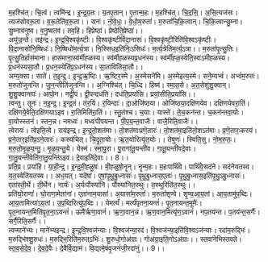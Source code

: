 

  
म॒हश्चि॑त्। चि॒त्वं। त्वमि॑न्द्र। इ॒न्द्र॒य॒तः। य॒तए॒तान्। ए॒तान्म॒हः। म॒हश्चि॑त्। चि॒द॒सि॒। अ॒सि॒त्यज॑सः। त्यज॑सोवरू॒ता। व॒रू॒तेति॑व॒रू॒ता।। सनः॑। नो॒वे॒धः॒। वे॒धो॒म॒रुतां॑। म॒रुतां॑चि॒कि॒त्वान्। चि॒कि॒त्वान्सु॒म्ना। सु॒म्नाव॑नुष्व। व॒नु॒ष्वतव॑। तव॒हि। हिप्रेष्ठा॑। प्रेष्ठेति॒प्रेष्ठा॑।।  
अयु॑ज्र॒न्ते। तइ॑न्द्र। इ॒न्द्र॒वि॒श्वकृ॑ष्टीः। वि॒श्वकृ॑ष्टीर्विदा॒नासः॑। वि॒श्वकृ॑ष्टी॒रिति॑वि॒श्वऽकृ॑ष्टीः। वि॒दा॒नासो॑नि॒ष्षिधः॑। नि॒ष्षिधो॑म॒र्त्य॒त्रा। नि॒स्सिध॒इति॑निः॒ऽसिधः॑। म॒र्त्य॒त्रेति॑म॒र्त्य॒ऽत्रा।। म॒रुतां॑पृ॒त्सु॒तिः। पृ॒त्सु॒तिर्हास॑माना। हास॑माना॒स्व॑र्मीह्ळस्य। स्व॑र्मीह्ळस्यप्र॒धन॑स्य। स्व॑र्मीह्ळ॒स्येति॒स्वः॑ऽमीह्ळस्य। प्र॒धन॑स्यसा॒तौ। प्र॒धन॒स्येति॑प्र॒ऽधन॑स्य। सा॒ताविति॑सा॒तौ।।  
अम्य॒क्सा। साते॑। त॒इ॒न्द्र॒। इ॒न्द्र॒ऋ॒ष्टिः। ऋ॒ष्टिर॒स्मे। अ॒स्मेसने॑मि। अ॒स्मेइत्य॒स्मे। सने॒म्यभ्वं॑। अभ्वं॑म॒रुतः॑। म॒रुतो॑जुनन्ति। जु॒न॒न्तीति॑जुनन्ति।। अ॒ग्निश्चि॑त्। चि॒ध्दि। हिष्म॑। स्मा॒त॒से। अ॒त॒सेशु॑शु॒क्वान्। शु॒शु॒क्वानापः॑। आपो॒न। नद्वी॒पं। द्वी॒पन्दध॑ति। दध॑ति॒प्रयां॑सि। प्रयां॒सीति॒प्रयां॑सि।।  
त्वन्तु। तूनः॑। न॒इ॒न्द्र॒। इ॒न्द्र॒तं। तंर॒यिं। र॒यिन्दाः॑। दा॒ओजि॑ष्ठया। ओजि॑ष्ठया॒दक्षि॑णयेव। दक्षि॑णयेवरा॒तिं। दक्षि॑णये॒वेति॒दक्षि॑णयाऽइव। रा॒तिमिति॑रा॒तिं।। स्तु॒त॑श्च। च॒याः। यास्ते॑। ते॒च॒कन॑न्त। च॒कन॑न्तवा॒योः। वा॒योस्स्तनं॑। स्तन॒न्न। नमध्वः॑। मध्वः॑पीपयन्त। पी॒प॒य॒न्त॒वाजैः॑। वाजै॒रिति॒वाजैः॑।।  
त्वेरायः॑। त्वेइति॒त्वे। राय॑इन्द्र। इ॒न्द्र॒तो॒शत॑माः। तो॒शत॑माःप्रणॆ॒तारः॑। तो॒शत॑मा॒इति॑तो॒शऽत॑माः। प्र॒णॆ॒तारः॒कस्य॑। प्र॒ने॒तार॒इति॑प्र॒ऽने॒तारः॑। कस्य॑चित्। चि॒दृ॒ता॒योः। ऋ॒त॒योरित्यृ॑त॒योः।। तेषुणः॑। स्विति॒सु। नो॒म॒रु॒तः॒। म॒रु॒तो॒मृ॒ळ॒य॒न्तु॒। मृ॒ळ॒य॒न्तु॒ये। येस्म॑। स्मा॒पु॒रा। पु॒रागा॑तू॒यन्ती॑व। गा॒तू॒यन्ती॑वदे॒वाः। गा॒तु॒यन्तीवेति॑गा॒तु॒यन्ति॑ऽइव। दे॒वाइति॑दे॒वाः।। 8।।  
प्रति॒प्र। प्रया॑हि। या॒ही॒न्द्र॒। इ॒न्द्र॒मी॒ह्ळु॒षः॑। मी॒ह्ळुषो॒नॄन्। नॄन्म॒हः। म॒हःपार्थि॑वे। पार्थि॑वे॒सद॑ने। सद॑नेयतस्व। य॒त॒स्वेति॑यतस्व।। अध॒यत्। यदे॑षां। ए॒षां॒पृ॒थु॒बु॒ध्नासः॑। पृ॒थु॒बु॒ध्नास॒एताः॑। पृ॒थु॒बु॒ध्नास॒इति॑पृ॒थु॒ऽबु॒ध्नासः॑। एता॑स्ती॒र्थे। ती॒र्थेन। नार्यः॑। अ॒र्यःपौंस्या॑नि। पौंस्या॑नित॒स्थुः। त॒स्थुरिति॑त॒स्थुः।।  
प्रति॑घो॒राणां॑। घो॒राणा॒मेता॑नां। एता॑नाम॒यासां॑। अ॒यासां॑म॒रुतां॑। म॒रुतां॑शृण्वे। शृ॒ण्व॒आ॒य॒तां। आ॒य॒तामु॑प॒ब्दिः। आ॒य॒तामित्या॑ऽय॒तां। उ॒प॒ब्दिरित्यु॑प॒ब्दिः।। येमर्त्यं॑। मर्त्यं॑पृतना॒यन्तं॑। पृ॒त॒नायन्त॒मूमैः॑। पृ॒त॒नायन्त॒मिति॑पृ॒त॒ना॒ऽयन्तं॑। ऊमै॑र्ऋणा॒वानं॑। ऋ॒णा॒वान॒न्न। ऋ॒ण॒वान॒मित्यृ॑ण॒ऽवानं॑। नप॒तय॑न्त। प॒तय॑न्त॒सर्गैः॑। सर्गै॒रिति॒सर्गैः॑।।  
त्वम्माने॑भ्यः। माने॑भ्यइन्द्र। इ॒न्द्र॒वि॒श्वज॑न्याः। वि॒श्वज॑न्या॒रद॑। वि॒श्वज॑न्या॒इति॑वि॒श्वऽज॑न्याः। रदा॑म॒रुद्भिः॑। म॒रुद्भि॑श्शु॒रुधः॑। म॒रुद्भि॒रिति॑म॒रुत्ऽभिः॑। शु॒रुधो॒गोअ॑ग्राः। गोअ॑ग्रा॒इति॒गोऽअ॑ग्राः।। स्तवा॑नेभिस्तवते। स्त॒व॒से॒दे॒व॒। दे॒व॒दे॒वैः। दे॒वैर्वि॒द्याम॑। वि॒द्यामे॒षंवृ॒जनं॑जी॒रदा॑नुं।। 9।।  
